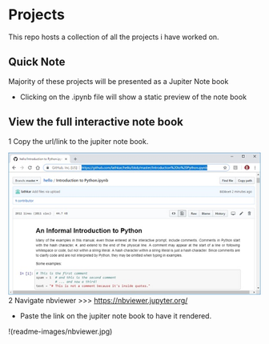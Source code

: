 # Projects
This repo hosts a collection of all the projects i have worked on.

## Quick Note
Majority of these projects will be presented as a Jupiter Note book

- Clicking on the .ipynb file will show a static preview of the note book

## View the full interactive note book

1 Copy the url/link to the jupiter note book.

![alt text](readme-images/inside_github_viewer.jpg)
2 Navigate nbviewer >>>  https://nbviewer.jupyter.org/
  - Paste the link on the jupiter note book to have it rendered.
  
!(readme-images/nbviewer.jpg)
